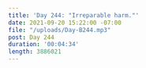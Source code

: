 ```yaml
---
title: 'Day 244: "Irreparable harm."'
date: 2021-09-20 15:22:00 -07:00
file: "/uploads/Day-B244.mp3"
post: Day 244
duration: '00:04:34'
length: 3886021
---
```


